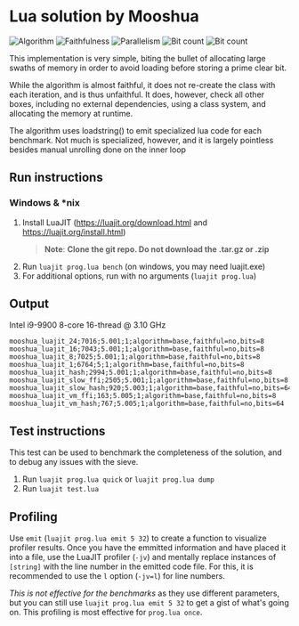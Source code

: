 
# Lua solution by Mooshua
![Algorithm](https://img.shields.io/badge/Algorithm-base-green)
![Faithfulness](https://img.shields.io/badge/Faithful-no-yellowgreen)
![Parallelism](https://img.shields.io/badge/Parallel-no-green)
![Bit count](https://img.shields.io/badge/Bits-8-yellowgreen)
![Bit count](https://img.shields.io/badge/Bits-unknown-yellowgreen)

This implementation is very simple, biting the bullet of allocating large swaths of memory in order to avoid loading before storing a prime clear bit. 

While the algorithm is almost faithful, it does not re-create the class with each iteration, and is thus unfaithful. It does, however, check all other boxes, including no external dependencies, using a class system, and allocating the memory at runtime.

The algorithm uses loadstring() to emit specialized lua code for each benchmark. Not much is specialized, however, and it is largely pointless besides manual unrolling done on the inner loop

## Run instructions
### Windows & *nix
1. Install LuaJIT (https://luajit.org/download.html and https://luajit.org/install.html)
    > **Note**: **Clone the git repo. Do not download the .tar.gz or .zip**
2. Run `luajit prog.lua bench` (on windows, you may need luajit.exe)
3. For additional options, run with no arguments (`luajit prog.lua`)

## Output
Intel i9-9900 8-core 16-thread @ 3.10 GHz
```
mooshua_luajit_24;7016;5.001;1;algorithm=base,faithful=no,bits=8
mooshua_luajit_16;7043;5.001;1;algorithm=base,faithful=no,bits=8
mooshua_luajit_8;7025;5.001;1;algorithm=base,faithful=no,bits=8
mooshua_luajit_1;6764;5;1;algorithm=base,faithful=no,bits=8
mooshua_luajit_hash;2994;5.001;1;algorithm=base,faithful=no,bits=8
mooshua_luajit_slow_ffi;2505;5.001;1;algorithm=base,faithful=no,bits=8
mooshua_luajit_slow_hash;920;5.003;1;algorithm=base,faithful=no,bits=64
mooshua_luajit_vm_ffi;163;5.005;1;algorithm=base,faithful=no,bits=8
mooshua_luajit_vm_hash;767;5.005;1;algorithm=base,faithful=no,bits=64
```

## Test instructions
This test can be used to benchmark the completeness of the solution, and to debug any issues with the sieve.
1. Run `luajit prog.lua quick` or `luajit prog.lua dump`
2. Run `luajit test.lua`

## Profiling
Use `emit` (`luajit prog.lua emit 5 32`) to create a function to visualize profiler results. Once you have the emmitted information and have placed it into a file, use the LuaJIT profiler (`-jv`) and mentally replace instances of `[string]` with the line number in the emitted code file. For this, it is recommended to use the `l` option (`-jv=l`) for line numbers.

*This is not effective for the benchmarks* as they use different parameters, but you can still use `luajit prog.lua emit 5 32` to get a gist of what's going on. This profiling is most effective for `prog.lua once`.